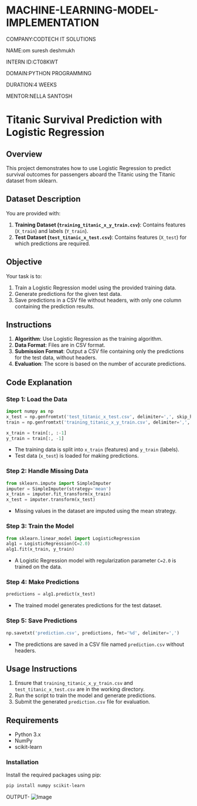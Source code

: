 # MACHINE-LEARNING-MODEL-IMPLEMENTATION

COMPANY:CODTECH IT SOLUTIONS

NAME:om suresh deshmukh

INTERN ID:CT08KWT

DOMAIN:PYTHON PROGRAMMING

DURATION:4 WEEKS

MENTOR:NELLA SANTOSH

# Titanic Survival Prediction with Logistic Regression

## Overview
This project demonstrates how to use Logistic Regression to predict survival outcomes for passengers aboard the Titanic using the Titanic dataset from sklearn.

## Dataset Description
You are provided with:
1. **Training Dataset (`training_titanic_x_y_train.csv`)**: Contains features (`X_train`) and labels (`Y_train`).
2. **Test Dataset (`test_titanic_x_test.csv`)**: Contains features (`X_test`) for which predictions are required.

## Objective
Your task is to:
1. Train a Logistic Regression model using the provided training data.
2. Generate predictions for the given test data.
3. Save predictions in a CSV file without headers, with only one column containing the prediction results.

## Instructions
1. **Algorithm**: Use Logistic Regression as the training algorithm.
2. **Data Format**: Files are in CSV format.
3. **Submission Format**: Output a CSV file containing only the predictions for the test data, without headers.
4. **Evaluation**: The score is based on the number of accurate predictions.

## Code Explanation
### Step 1: Load the Data
```python
import numpy as np
x_test = np.genfromtxt('test_titanic_x_test.csv', delimiter=',', skip_header=1)
train = np.genfromtxt('training_titanic_x_y_train.csv', delimiter=',', skip_header=1)

x_train = train[:, :-1]
y_train = train[:, -1]
```
- The training data is split into `x_train` (features) and `y_train` (labels).
- Test data (`x_test`) is loaded for making predictions.

### Step 2: Handle Missing Data
```python
from sklearn.impute import SimpleImputer
imputer = SimpleImputer(strategy='mean')
x_train = imputer.fit_transform(x_train)
x_test = imputer.transform(x_test)
```
- Missing values in the dataset are imputed using the mean strategy.

### Step 3: Train the Model
```python
from sklearn.linear_model import LogisticRegression
alg1 = LogisticRegression(C=2.0)
alg1.fit(x_train, y_train)
```
- A Logistic Regression model with regularization parameter `C=2.0` is trained on the data.

### Step 4: Make Predictions
```python
predictions = alg1.predict(x_test)
```
- The trained model generates predictions for the test dataset.

### Step 5: Save Predictions
```python
np.savetxt('prediction.csv', predictions, fmt='%d', delimiter=',')
```
- The predictions are saved in a CSV file named `prediction.csv` without headers.

## Usage Instructions
1. Ensure that `training_titanic_x_y_train.csv` and `test_titanic_x_test.csv` are in the working directory.
2. Run the script to train the model and generate predictions.
3. Submit the generated `prediction.csv` file for evaluation.

## Requirements
- Python 3.x
- NumPy
- scikit-learn

### Installation
Install the required packages using pip:
```bash
pip install numpy scikit-learn
```
OUTPUT-
![Image](https://github.com/user-attachments/assets/412b9a0e-738c-4b46-8cdb-923f0b56dc5b)

